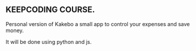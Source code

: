 ## KEEPCODING COURSE.

Personal version of Kakebo a small app to control your expenses and save money.

It will be done using python and js.